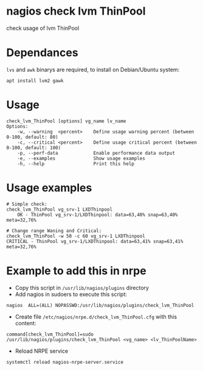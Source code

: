 nagios check lvm ThinPool
=========================

check usage of lvm ThinPool

# Dependances
`lvs` and `awk` binarys are required, to install on Debian/Ubuntu system:
``` shell
apt install lvm2 gawk
```

# Usage
``` shell
check_lvm_ThinPool [options] vg_name lv_name
Options:
    -w, --warning  <percent>    Define usage warning percent (between 0-100, default: 80)
    -c, --critical <percent>    Define usage critical percent (between 0-100, default: 100)
    -p, --perf-data             Enable performance data output
    -e, --examples              Show usage examples
    -h, --help                  Print this help
```

# Usage examples
``` shell
# Simple check:
check_lvm_ThinPool vg_srv-1 LXDThinpool
    OK - ThinPool vg_srv-1/LXDThinpool: data=63,40% snap=63,40% meta=32,76%

# Change range Waning and Critical:
check_lvm_ThinPool -w 50 -c 60 vg_srv-1 LXDThinpool
CRITICAL - ThinPool vg_srv-1/LXDThinpool: data=63,41% snap=63,41% meta=32,76%
```

# Example to add this in nrpe
 + Copy this script in `/usr/lib/nagios/plugins` directory
 + Add nagios in sudoers to execute this script:
``` shell
nagios  ALL=(ALL) NOPASSWD:/usr/lib/nagios/plugins/check_lvm_ThinPool
```
 + Create file `/etc/nagios/nrpe.d/check_lvm_ThinPool.cfg` with this content:
``` shell
command[check_lvm_ThinPool]=sudo /usr/lib/nagios/plugins/check_lvm_ThinPool <vg_name> <lv_ThinPoolName>
```
 + Reload NRPE service
``` shell
systemctl reload nagios-nrpe-server.service
```
